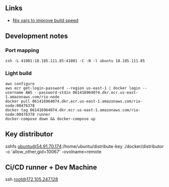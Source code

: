 ## Links
 - [Nix vars to improve build speed](https://nixos.org/manual/nix/stable/command-ref/env-common.html)

## Development notes
### Port mapping
```shell
ssh -L 41001:18.185.111.85:41001 -C -N -l ubuntu 18.185.111.85
```
### Light build
```shell
aws configure
aws ecr get-login-password --region us-east-1 | docker login --username AWS --password-stdin 061416964074.dkr.ecr.us-east-1.amazonaws.com/rio-node
docker pull 061416964074.dkr.ecr.us-east-1.amazonaws.com/rio-node:00476378
docker tag 061416964074.dkr.ecr.us-east-1.amazonaws.com/rio-node:00476378 runner
docker-compose down && docker-compose up
```

## Key distributor

sshfs ubuntu@54.91.70.174:/home/ubuntu/distribute-key ./docker/distributor -o 'allow_other,gid=10067' -ovolname=remote

## Ci/CD runner + Dev Machine
ssh root@172.105.247.128
